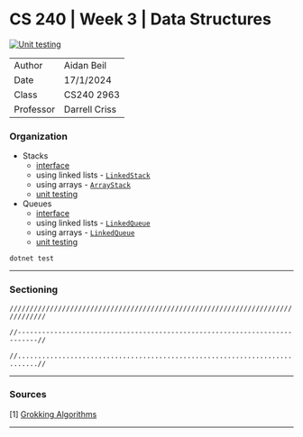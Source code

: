 # CS 240 | Week 3 | Data Structures

[![Unit testing](https://github.com/thefireflyer/data-structuresc/actions/workflows/dotnet.yml/badge.svg)](https://github.com/thefireflyer/data-structuresc/actions/workflows/dotnet.yml)

| | |
|-|-|
| Author | Aidan Beil |
| Date | 17/1/2024 |
| Class | CS240 2963 |
| Professor | Darrell Criss |

### Organization

- Stacks
    - [interface](Stacks/IStack.cs)
    - using linked lists - [`LinkedStack`](Stacks/LinkedStack.cs)
    - using arrays - [`ArrayStack`](Stacks/ArrayStack.cs)
    - [unit testing](Stacks/TestStacks.cs)
- Queues
    - [interface](Queue/IQueue.cs)
    - using linked lists - [`LinkedQueue`](Queue/LinkedQueue.cs)
    - using arrays - [`LinkedQueue`](Queue/ArrayQueue.cs)
    - [unit testing](Queue/TestQueues.cs)

`dotnet test`

---

### Sectioning

`///////////////////////////////////////////////////////////////////////////////`

`//---------------------------------------------------------------------------//`

`//...........................................................................//`


---

### Sources

[1] [Grokking Algorithms](https://livebook.manning.com/book/grokking-algorithms-second-edition/chapter-1/v-4/)

---
